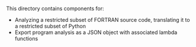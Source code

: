 This directory contains components for:
- Analyzing a restricted subset of FORTRAN source code,
translating it to a restricted subset of Python
- Export program analysis as a JSON object with associated lambda functions
